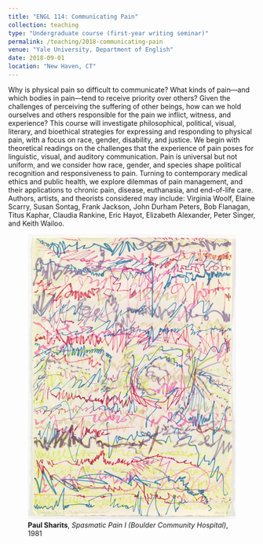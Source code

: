 ```yaml
---
title: "ENGL 114: Communicating Pain"
collection: teaching
type: "Undergraduate course (first-year writing seminar)"
permalink: /teaching/2018-communicating-pain
venue: "Yale University, Department of English"
date: 2018-09-01
location: "New Haven, CT"
---
```



Why is physical pain so difficult to communicate? What kinds of pain—and which bodies in pain—tend to receive priority over others? Given the challenges of perceiving the suffering of other beings, how can we hold ourselves and others responsible for the pain we inflict, witness, and experience? This course will investigate philosophical, political, visual, literary, and bioethical strategies for expressing and responding to physical pain, with a focus on race, gender, disability, and justice. We begin with theoretical readings on the challenges that the experience of pain poses for linguistic, visual, and auditory communication. Pain is universal but not uniform, and we consider how race, gender, and species shape political recognition and responsiveness to pain. Turning to contemporary medical ethics and public health, we explore dilemmas of pain management, and their applications to chronic pain, disease, euthanasia, and end-of-life care. Authors, artists, and theorists considered may include: Virginia Woolf, Elaine Scarry, Susan Sontag, Frank Jackson, John Durham Peters, Bob Flanagan, Titus Kaphar, Claudia Rankine, Eric Hayot, Elizabeth Alexander, Peter Singer, and Keith Wailoo.

<figure>
  <img src="../images/teaching/sharits-spasmatic-pain.jpg" />
  <figcaption><b>Paul Sharits</b>, <i>Spasmatic Pain I (Boulder Community Hospital)</i>, 1981</figcaption>
</figure>
